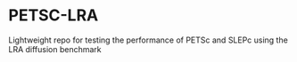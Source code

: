 # PETSC-LRA
Lightweight repo for testing the performance of PETSc and SLEPc using the LRA diffusion benchmark
